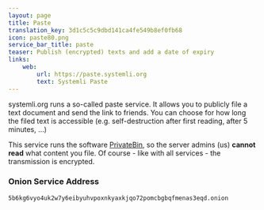 ```yaml
---
layout: page
title: Paste
translation_key: 3d1c5c5c9dbd141ca4fe549b8ef0fb68
icon: paste80.png
service_bar_title: paste
teaser: Publish (encrypted) texts and add a date of expiry
links:
    web:
        url: https://paste.systemli.org
        text: Systemli Paste
---
```

systemli.org runs a so-called paste service. It allows you to publicly file a text document and send the link to friends. You can choose for how long the filed text is accessible (e.g. self-destruction after first reading, after 5 minutes, ...)

This service runs the software [PrivateBin](https://privatebin.info/), so the server admins (us) **cannot read** what content you file.
Of course - like with all services - the transmission is encrypted.

### Onion Service Address

```
5b6kg6vyo4uk2w7y6eibyuhvpoxnkyaxkjqo72pomcbgbqfmenas3eqd.onion
```
